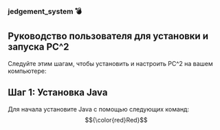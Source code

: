 ### jedgement_system :bomb:
## Руководство пользователя для установки и запуска PC^2
Следуйте этим шагам, чтобы установить и настроить PC^2 на вашем компьютере:
## Шаг 1: Установка Java
Для начала установите Java с помощью следующих команд:
$${\color{red}Red}$$
